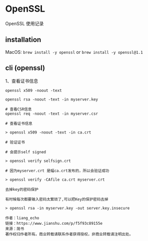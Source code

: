# OpenSSL

OpenSSL 使用记录

## installation

MacOS: `brew install -y openssl` or `brew install -y openssl@1.1`

## cli (openssl)

1、查看证书信息

``` shell
openssl x509 -noout -text

openssl rsa -noout -text -in myserver.key

# 查看CSR信息
openssl req -noout -text -in myserver.csr

# 查看证书信息

> openssl x509 -noout -text -in ca.crt

# 验证证书

# 会提示self signed

> openssl verify selfsign.crt

# 因为myserver.crt 是幅ca.crt发布的，所以会验证成功

> openssl verify -CAfile ca.crt myserver.crt

去掉key的密码保护

有时候每次都要输入密码太繁琐了,可以把Key的保护密码去掉

> openssl rsa -in myserver.key -out server.key.insecure

作者：liang_echo
链接：https://www.jianshu.com/p/f5f93c89155e
来源：简书
著作权归作者所有。商业转载请联系作者获得授权，非商业转载请注明出处。
```

